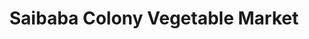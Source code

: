 ---
title: "Saibaba Colony Vegetable Market"
url: /coimbatore/saibaba-colony-vegetable-market/
shop: greengrocer
---